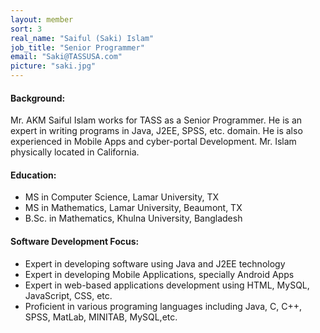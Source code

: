 ```yaml
---
layout: member
sort: 3
real_name: "Saiful (Saki) Islam"
job_title: "Senior Programmer"
email: "Saki@TASSUSA.com"
picture: "saki.jpg"
---
```

#### Background: 
Mr. AKM Saiful Islam works for TASS as a Senior Programmer. He is an expert in writing programs in Java, J2EE, SPSS, etc. domain. He is also experienced in Mobile Apps and cyber-portal Development. Mr. Islam physically located in California. 

#### Education:
- MS in Computer Science, Lamar University, TX
- MS in Mathematics, Lamar University, Beaumont, TX       
- B.Sc. in Mathematics, Khulna University, Bangladesh

#### Software Development Focus:
- Expert in developing software using Java and J2EE technology
- Expert in developing Mobile Applications, specially Android Apps
- Expert in web-based applications development using HTML, MySQL, JavaScript, CSS, etc.
- Proficient in various programing languages including Java, C, C++, SPSS, MatLab, MINITAB, MySQL,etc.